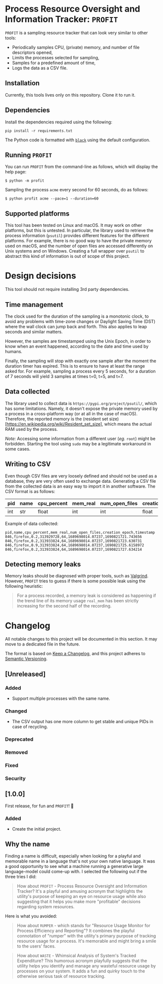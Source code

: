 # Process Resource Oversight and Information Tracker: `PROFIT`

`PROFIT` is a sampling resource tracker that can look very similar to other tools:

- Periodically samples CPU, (private) memory, and number of file descriptors opened,
- Limits the processes selected for sampling,
- Samples for a predefined amount of time,
- Logs the data as a CSV file.

## Installation

Currently, this tools lives only on this repository. Clone it to run it.

## Dependencies

Install the dependencies required using the following:

```
pip install -r requirements.txt
```

The Python code is formatted with [`black`](https://pypi.org/project/black/) using the default configuration.

## Running `PROFIT`

You can run `PROFIT` from the command-line as follows, which will display the help page:

```
$ python -m profit
```

Sampling the process `acme` every second for 60 seconds, do as follows:

```
$ python profit acme --pace=1 --duration=60
```


## Supported platforms

This tool has been tested on Linux and macOS. It may work on other platforms, but this is untested. In particular, the library used to retrieve the process information (`psutil`) provides different features for the different platforms. For example, there is no good way to have the private memory used on macOS, and the number of open files are accessed differently on Unix systems and on Windows. Creating a full wrapper over `psutil` to abstract this kind of information is out of scope of this project.


# Design decisions

This tool should not require installing 3rd party dependencies.

## Time management

The clock used for the duration of the sampling is a monotonic clock, to avoid any problems with time-zone changes or Daylight Saving Time (DST) where the wall clock can jump back and forth. This also applies to leap seconds and similar matters.

However, the samples are timestamped using the Unix Epoch, in order to know when an event happened, according to the date and time used by humans.

Finally, the sampling will stop with exactly one sample after the moment the duration timer has expired. This is to ensure to have at least the range asked for. For example, sampling a process every 5 seconds, for a duration of 7 seconds will yield 3 samples at times t=0, t=5, and t=7.

## Data collected

The library used to collect data is `https://pypi.org/project/psutil/`, which has some limitations. Namely, it doesn't expose the private memory used by a process in a cross-platform way (or at all in the case of macOS). Therefore, the reported memory is the (resident set size)[https://en.wikipedia.org/wiki/Resident_set_size], which means the actual RAM used by the process.

*Note:* Accessing some information from a different user (*eg.* `root`) might be forbidden. Starting the tool using `sudo` may be a legitimate workaround in some cases.

## Writing to CSV

Even though CSV files are very loosely defined and should not be used as a database, they are very often used to exchange data. Generating a CSV file from the collected data is an easy way to import it in another software. The CSV format is as follows:

| pid | name | cpu_percent | mem_real | num_open_files | creation_epoch | timestamp |
|-----|------|-------------|----------|----------------|----------------|-----------|
| int | str  | float       | int      | int            | float          | float     |

Example of data collected:

```csv
pid,name,cpu_percent,mem_real,num_open_files,creation_epoch,timestamp
846,firefox,0.2,313929728,64,1689698014.07237,1690821721.743656
846,firefox,0.2,313933824,64,1689698014.07237,1690821723.630731
846,firefox,0.9,313933824,64,1689698014.07237,1690821725.6158972
846,firefox,0.2,313933824,64,1689698014.07237,1690821727.634214
```

## Detecting memory leaks

Memory leaks should be diagnosed with proper tools, such as [Valgrind](https://valgrind.org/). However, `PROFIT` tries to guess if there is some possible leak using the following heuristic:

> For a process recorded, a memory leak is considered as happening if the trend line of its memory usage `real_mem` has been strictly increasing for the second half of the recording.


# Changelog

All notable changes to this project will be documented in this section. It may move to a dedicated file in the future.

The format is based on [Keep a Changelog](https://keepachangelog.com/en/1.0.0/), and this project adheres to [Semantic Versioning](https://semver.org/spec/v2.0.0.html).

## [Unreleased]

### Added
- Support multiple processes with the same name.

### Changed
- The CSV output has one more column to get stable and unique PIDs in case of recycling.

### Deprecated

### Removed

### Fixed

### Security


## [1.0.0]

First release, for fun and `PROFIT`! 🎉

### Added
- Create the initial project.


## Why the name

Finding a name is difficult, especially when looking for a playful and memorable name in a language that's not your own native language. It was a good opportunity to see what a machine running a generative large language-model could come-up with. I selected the following out if the three tries I did:

> How about `PROFIT` - Process Resource Oversight and Information Tracker? It's a playful and amusing acronym that highlights the utility's purpose of keeping an eye on resource usage while also suggesting that it helps you make more "profitable" decisions regarding system resources.

Here is what you avoided:

> How about `RUMPER` - which stands for "Resource Usage Monitor for Process Efficiency and Reporting"? It combines the playful connotation of "rumper" with the utility's primary purpose of tracking resource usage for a process. It's memorable and might bring a smile to the users' faces.

> How about `WASTE` - Whimsical Analysis of System's Tracked Expenditure? This humorous acronym playfully suggests that the utility helps you identify and manage any wasteful resource usage by processes on your system. It adds a fun and quirky touch to the otherwise serious task of resource tracking.
